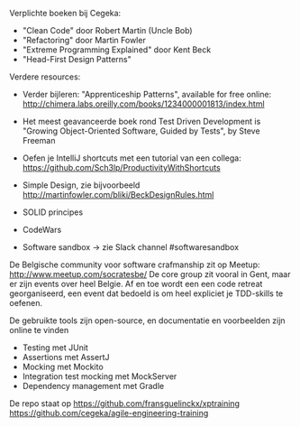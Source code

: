 
Verplichte boeken bij Cegeka:
* "Clean Code" door Robert Martin (Uncle Bob)
* "Refactoring" door Martin Fowler
* "Extreme Programming Explained" door Kent Beck
* "Head-First Design Patterns"

Verdere resources:
* Verder bijleren: "Apprenticeship Patterns", available for free online: http://chimera.labs.oreilly.com/books/1234000001813/index.html
* Het meest geavanceerde boek rond Test Driven Development is "Growing Object-Oriented Software, Guided by Tests", by Steve Freeman

* Oefen je IntelliJ shortcuts met een tutorial van een collega: https://github.com/Sch3lp/ProductivityWithShortcuts
* Simple Design, zie bijvoorbeeld http://martinfowler.com/bliki/BeckDesignRules.html
* SOLID principes
* CodeWars
* Software sandbox -> zie Slack channel #softwaresandbox

De Belgische community voor software crafmanship zit op Meetup: http://www.meetup.com/socratesbe/
De core group zit vooral in Gent, maar er zijn events over heel Belgie.
Af en toe wordt een een code retreat georganiseerd, een event dat bedoeld is om heel expliciet je TDD-skills te oefenen.

De gebruikte tools zijn open-source, en documentatie en voorbeelden zijn online te vinden
* Testing met JUnit
* Assertions met AssertJ
* Mocking met Mockito
* Integration test mocking met MockServer
* Dependency management met Gradle

De repo staat op https://github.com/fransguelinckx/xptraining
                 https://github.com/cegeka/agile-engineering-training
